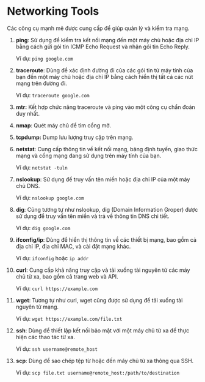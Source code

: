 # Networking Tools

Các công cụ mạnh mẽ được cung cấp để giúp quản lý và kiểm tra mạng.&#x20;

1.  **ping**: Sử dụng để kiểm tra kết nối mạng đến một máy chủ hoặc địa chỉ IP bằng cách gửi gói tin ICMP Echo Request và nhận gói tin Echo Reply.

    Ví dụ: `ping google.com`
2.  **traceroute**: Dùng để xác định đường đi của các gói tin từ máy tính của bạn đến một máy chủ hoặc địa chỉ IP bằng cách hiển thị tất cả các nút mạng trên đường đi.

    Ví dụ: `traceroute google.com`&#x20;
3. **mtr:** Kết hợp chức năng traceroute và ping vào một công cụ chẩn đoán duy nhất.
4. **nmap**: Quét máy chủ để tìm cổng mở.
5. **tcpdump:** Dump lưu lượng truy cập trên mạng.
6.  **netstat**: Cung cấp thông tin về kết nối mạng, bảng định tuyến, giao thức mạng và cổng mạng đang sử dụng trên máy tính của bạn.

    Ví dụ: `netstat -tuln`
7.  **nslookup**: Sử dụng để truy vấn tên miền hoặc địa chỉ IP của một máy chủ DNS.

    Ví dụ: `nslookup google.com`
8.  **dig**: Cũng tương tự như nslookup, dig (Domain Information Groper) được sử dụng để truy vấn tên miền và trả về thông tin DNS chi tiết.

    Ví dụ: `dig google.com`
9.  **ifconfig/ip**: Dùng để hiển thị thông tin về các thiết bị mạng, bao gồm cả địa chỉ IP, địa chỉ MAC, và cài đặt mạng khác.

    Ví dụ: `ifconfig` hoặc `ip addr`
10. **curl**: Cung cấp khả năng truy cập và tải xuống tài nguyên từ các máy chủ từ xa, bao gồm cả trang web và API.

    Ví dụ: `curl https://example.com`
11. **wget**: Tương tự như curl, wget cũng được sử dụng để tải xuống tài nguyên từ mạng.

    Ví dụ: `wget https://example.com/file.txt`
12. **ssh**: Dùng để thiết lập kết nối bảo mật với một máy chủ từ xa để thực hiện các thao tác từ xa.

    Ví dụ: `ssh username@remote_host`
13. **scp**: Dùng để sao chép tệp từ hoặc đến máy chủ từ xa thông qua SSH.

    Ví dụ: `scp file.txt username@remote_host:/path/to/destination`

